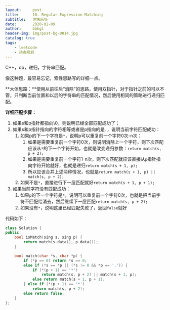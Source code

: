 ```yaml
---
layout:     post
title:      10. Regular Expression Matching
subtitle:   你快乐吗
date:       2020-02-09
author:     bbkgl
header-img: img/post-bg-0014.jpg
catalog: true
tags:
    - leetcode
    - 动态规划
---
```


C++，dp，递归，字符串匹配。

像这种题，最容易忘记，索性思路写的详细一点。

**大体思路：**使用从前往后“消除”的思路，使用双指针，对于指针之前的可以不管，只判断当前位置和以后的字符串的匹配情况，然后使用相同的策略进行递归匹配。

**详细匹配步骤：**

1. 如果s和p指针都指向\0，则说明已经全部匹配成功了；
2. 如果s和p指针指向的字符相等或者是p指向的是`.`，说明当前字符匹配成功：
   1. 如果p的下一个字符是`*`，说明p可以重复前一个字符0次-n次：
      1. 如果是需要重复前一个字符0次，则说明消除上一个字符，则下次匹配应该从`*`的下一个字符开始，也就是改变递归参数：`return match(s, p + 2);`
      2. 如果是需要重复前一个字符1-n次，则下次匹配就应该直接从`p`指针指向字符开始就好，也就是递归`return match(s + 1, p);`
      3. 所以应该合并上述两种情况，也就是`return match(s + 1, p) || match(s, p + 2);`
   2. 如果不是`*`，直接进行下一层匹配就好`return match(s + 1, p + 1);`
3. 如果当前字符没有匹配成功：
   1. 如果`p`的下一个字符是`*`，说明可以重复前一个字符0次，也就是把当前字符不匹配给消去，然后继续下一层匹配`return match(s, p + 2);`
   2. 如果没有`*`，说明这里已经匹配失败了，返回`false`就好

代码如下：

```cpp
class Solution {
public:
    bool isMatch(sing s, sing p) {
        return match(s.data(), p.data());
    }

    bool match(char *s, char *p) {
        if (*p == 0) return *s == 0; 
        else if (*s == *p || (*s != 0 && *p == '.')) {
            if (*(p + 1) == '*')
                return match(s, p + 2) || match(s + 1, p);
            else return match(s + 1, p + 1);
        } else if (*(p + 1) == '*')
            return match(s, p + 2);
        else return false;
    }
};
```

